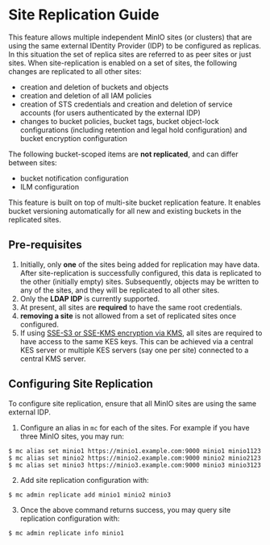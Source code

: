 # Site Replication Guide #

This feature allows multiple independent MinIO sites (or clusters) that are using the same external IDentity Provider (IDP) to be configured as replicas. In this situation the set of replica sites are referred to as peer sites or just sites. When site-replication is enabled on a set of sites, the following changes are replicated to all other sites:

- creation and deletion of buckets and objects
- creation and deletion of all IAM policies
- creation of STS credentials and creation and deletion of service accounts (for users authenticated by the external IDP)
- changes to bucket policies, bucket tags, bucket object-lock configurations (including retention and legal hold configuration) and bucket encryption configuration

The following bucket-scoped items are **not replicated**, and can differ between sites:

- bucket notification configuration
- ILM configuration

This feature is built on top of multi-site bucket replication feature. It enables bucket versioning automatically for all new and existing buckets in the replicated sites.

## Pre-requisites

1. Initially, only **one** of the sites being added for replication may have data. After site-replication is successfully configured, this data is replicated to the other (initially empty) sites. Subsequently, objects may be written to any of the sites, and they will be replicated to all other sites.
2. Only the **LDAP IDP** is currently supported.
3. At present, all sites are **required** to have the same root credentials.
4.  **removing a site** is not allowed from a set of replicated sites once configured. 
5. If using [SSE-S3 or SSE-KMS encryption via KMS](https://docs.min.io/docs/minio-kms-quickstart-guide.html "MinIO KMS Guide"), all sites are required to have access to the same KES keys. This can be achieved via a central KES server or multiple KES servers (say one per site) connected to a central KMS server.

## Configuring Site Replication ##

To configure site replication, ensure that all MinIO sites are using the same external IDP. 

1. Configure an alias in `mc` for each of the sites. For example if you have three MinIO sites, you may run:

```shell
$ mc alias set minio1 https://minio1.example.com:9000 minio1 minio1123
$ mc alias set minio2 https://minio2.example.com:9000 minio2 minio2123
$ mc alias set minio3 https://minio3.example.com:9000 minio3 minio3123
```

2. Add site replication configuration with:

```shell
$ mc admin replicate add minio1 minio2 minio3
```

3. Once the above command returns success, you may query site replication configuration with:

```shell
$ mc admin replicate info minio1
```
